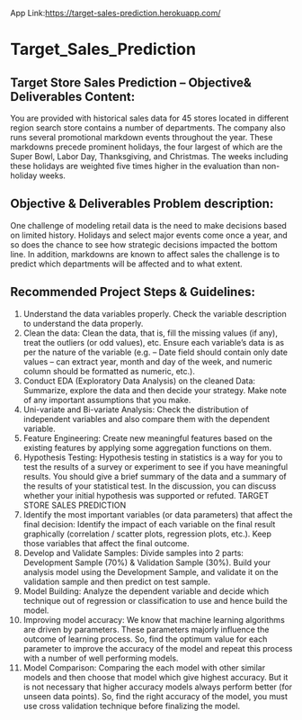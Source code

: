 App Link:https://target-sales-prediction.herokuapp.com/
# Target_Sales_Prediction
## Target Store Sales Prediction – Objective&amp; Deliverables Content: 
You are provided with historical sales data for 45 stores located in different region search store contains a number of departments. The company also runs several promotional markdown events throughout the year. These markdowns precede prominent holidays, the four largest of which are the Super Bowl, Labor Day, Thanksgiving, and Christmas. The weeks including these holidays are weighted five times higher in the evaluation than non-holiday weeks.   
## Objective &amp; Deliverables Problem description: 
One challenge of modeling retail data is the need to make decisions based on limited history. Holidays and select major events come once a year, and so does the chance to see how strategic decisions impacted the bottom line. In addition, markdowns are known to affect sales the challenge is to predict which departments will be affected and to what extent.
## Recommended Project Steps &amp; Guidelines: 
1. Understand the data variables properly. Check the variable description to understand the data properly. 
2. Clean the data: Clean the data, that is, fill the missing values (if any), treat the outliers (or odd values), etc. Ensure each variable’s data is as per the nature of the variable (e.g. – Date field should contain only date values – can extract year, month and day of the week, and numeric column should be formatted as numeric, etc.). 
3. Conduct EDA (Exploratory Data Analysis) on the cleaned Data: Summarize, explore the data and then decide your strategy. Make note of any important assumptions that you make. 
4. Uni-variate and Bi-variate Analysis: Check the distribution of independent variables and also compare them with the dependent variable. 
5. Feature Engineering: Create new meaningful features based on the existing features by applying some aggregation functions on them. 
6. Hypothesis Testing: Hypothesis testing in statistics is a way for you to test the results of a survey or experiment to see if you have meaningful results. You should give a brief summary of the data and a summary of the results of your statistical test. In the discussion, you can discuss whether your initial hypothesis was supported or refuted.  TARGET STORE SALES PREDICTION  
7. Identify the most important variables (or data parameters) that affect the final decision: Identify the impact of each variable on the final result graphically (correlation / scatter plots, regression plots, etc.). Keep those variables that affect the final outcome. 
8. Develop and Validate Samples: Divide samples into 2 parts: Development Sample (70%) &amp; Validation Sample (30%). Build your analysis model using the Development Sample, and validate it on the validation sample and then predict on test sample. 
9. Model Building: Analyze the dependent variable and decide which technique out of regression or classification to use and hence build the model. 
10. Improving model accuracy: We know that machine learning algorithms are driven by parameters. These parameters majorly influence the outcome of learning process. So, find the optimum value for each parameter to improve the accuracy of the model and repeat this process with a number of well performing models. 
11. Model Comparison: Comparing the each model with other similar models and then choose that model which give highest accuracy. But it is not necessary that higher accuracy models always perform better (for unseen data points). So, find the right accuracy of the model, you must use cross validation technique before finalizing the model.
